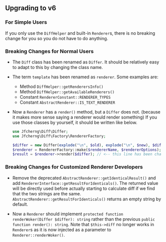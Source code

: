 ## Upgrading to v6


### For Simple Users

If you only use the `DiffHelper` and built-in `Renderer`s,
there is no breaking change for you so you do not have to do anything.


### Breaking Changes for Normal Users

- The `Diff` class has been renamed as `Differ`.
  It should be relatively easy to adapt to this by changing the class name.

- The term `template` has been renamed as `renderer`. Some examples are:

  - Method `DiffHelper::getRenderersInfo()`
  - Method `DiffHelper::getAvailableRenderers()`
  - Constant `RendererConstant::RENDERER_TYPES`
  - Constant `AbstractRenderer::IS_TEXT_RENDERER`

- Now a `Renderer` has a `render()` method, but a `Differ` does not.
  (because it makes more sense saying a renderer would render something)
  If you use those classes by yourself, it should be written like below.

  ```php
  use Jfcherng\Diff\Differ;
  use Jfcherng\Diff\Factory\RendererFactory;
  
  $differ = new Differ(explode("\n", $old), explode("\n", $new), $diffOptions);
  $renderer = RendererFactory::make($rendererName, $rendererOptions);
  $result = $renderer->render($differ); // <-- this line has been changed
  ```


### Breaking Changes for Customized Renderer Developers

- Remove the deprecated `AbstractRenderer::getIdenticalResult()` and
  add `RendererInterface::getResultForIdenticals()`. The returned value will be
  directly used before actually starting to calculate diff if we find that the
  two strings are the same. `AbstractRenderer::getResultForIdenticals()` 
  returns an empty string by default.

- Now a `Renderer` should implement `protected function renderWoker(Differ $differ): string`
  rather than the previous `public function render(): string`. Note that 
  `$this->diff` no longer works in `Renderer`s as it is now injected as a 
  parameter to `Renderer::renderWoker()`.
